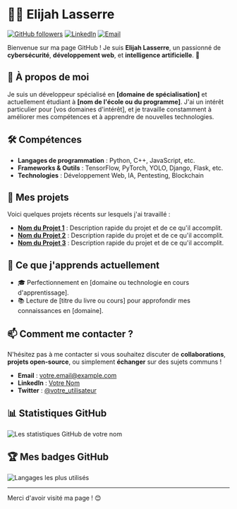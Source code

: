 
# 🧑‍💻 Elijah Lasserre

[![GitHub followers](https://img.shields.io/github/followers/votre-nom-utilisateur?label=Suiveurs&style=social)](https://github.com/votre-nom-utilisateur)
[![LinkedIn](https://img.shields.io/badge/LinkedIn-votre%20nom-blue)](https://www.linkedin.com/in/votre-nom-utilisateur/)
[![Email](https://img.shields.io/badge/Email-votre.email%40example.com-yellow)](mailto:votre.email@example.com)

Bienvenue sur ma page GitHub ! Je suis **Elijah Lasserre**, un passionné de **cybersécurité**, **développement web**, et **intelligence artificielle**. 🌟

## 🚀 À propos de moi
Je suis un développeur spécialisé en **[domaine de spécialisation]** et actuellement étudiant à **[nom de l'école ou du programme]**. J'ai un intérêt particulier pour [vos domaines d'intérêt], et je travaille constamment à améliorer mes compétences et à apprendre de nouvelles technologies.

## 🛠️ Compétences
- **Langages de programmation** : Python, C++, JavaScript, etc.
- **Frameworks & Outils** : TensorFlow, PyTorch, YOLO, Django, Flask, etc.
- **Technologies** : Développement Web, IA, Pentesting, Blockchain

## 📂 Mes projets
Voici quelques projets récents sur lesquels j'ai travaillé :

- **[Nom du Projet 1](https://github.com/votre-nom-utilisateur/nom-du-projet-1)** : Description rapide du projet et de ce qu'il accomplit.
- **[Nom du Projet 2](https://github.com/votre-nom-utilisateur/nom-du-projet-2)** : Description rapide du projet et de ce qu'il accomplit.
- **[Nom du Projet 3](https://github.com/votre-nom-utilisateur/nom-du-projet-3)** : Description rapide du projet et de ce qu'il accomplit.

## 🌱 Ce que j'apprends actuellement
- 🎓 Perfectionnement en [domaine ou technologie en cours d'apprentissage].
- 📚 Lecture de [titre du livre ou cours] pour approfondir mes connaissances en [domaine].

## 📫 Comment me contacter ?
N'hésitez pas à me contacter si vous souhaitez discuter de **collaborations**, **projets open-source**, ou simplement **échanger** sur des sujets communs !

- **Email** : [votre.email@example.com](mailto:votre.email@example.com)
- **LinkedIn** : [Votre Nom](https://www.linkedin.com/in/votre-nom-utilisateur/)
- **Twitter** : [@votre_utilisateur](https://twitter.com/votre_utilisateur)

## 📊 Statistiques GitHub
![Les statistiques GitHub de votre nom](https://github-readme-stats.vercel.app/api?username=votre-nom-utilisateur&show_icons=true&hide=contribs,prs&theme=radical)

## 🏆 Mes badges GitHub
![Langages les plus utilisés](https://github-readme-stats.vercel.app/api/top-langs/?username=votre-nom-utilisateur&layout=compact&theme=radical)

---

Merci d'avoir visité ma page ! 😊
